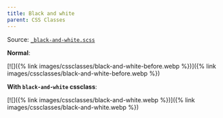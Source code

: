 ```yaml
---
title: Black and white
parent: CSS Classes
---
```


Source: [`_black-and-white.scss`](https://github.com/ElsaTam/obsidian-fancy-a-story/blob/main/snippets/cssclasses/_black-and-white.scss) 

**Normal**:

[![]({% link images/cssclasses/black-and-white-before.webp %})]({% link images/cssclasses/black-and-white-before.webp %})

**With `black-and-white` cssclass**:

[![]({% link images/cssclasses/black-and-white.webp %})]({% link images/cssclasses/black-and-white.webp %})